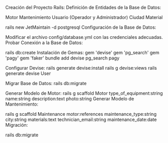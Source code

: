 Creación del Proyecto Rails:
Definición de Entidades de la Base de Datos:

Motor
Mantenimiento
Usuario (Operador y Administrador)
Ciudad
Material

rails new JetMaintain -d postgresql
Configuración de la Base de Datos:

Modificar el archivo config/database.yml con las credenciales adecuadas.
Probar Conexión a la Base de Datos:

rails db:create
Instalación de Gemas:
gem 'devise'
gem 'pg_search'
gem 'pagy'
gem 'faker'
bundle add devise pg_search pagy

Configurar Devise:
rails generate devise:install
rails g devise:views
rails generate devise User 

Migrar Base de Datos:
rails db:migrate

Generar Modelo de Motor:
rails g scaffold Motor type_of_equipment:string name:string description:text photo:string
Generar Modelo de Mantenimiento:

rails g scaffold Maintenance motor:references maintenance_type:string city:string materials:text technician_email:string maintenance_date:date
Migración:

rails db:migrate